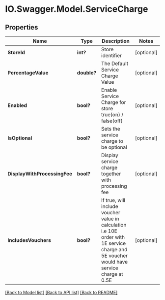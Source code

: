 # IO.Swagger.Model.ServiceCharge
## Properties

Name | Type | Description | Notes
------------ | ------------- | ------------- | -------------
**StoreId** | **int?** | Store identifier | [optional] 
**PercentageValue** | **double?** | The Default Service Charge Value | [optional] 
**Enabled** | **bool?** | Enable Service Charge for store true(on) / false(off) | [optional] 
**IsOptional** | **bool?** | Sets the service charge to be optional | [optional] 
**DisplayWithProcessingFee** | **bool?** | Display service charge together with processing fee | [optional] 
**IncludesVouchers** | **bool?** | If true, will include voucher value in calculation   i.e 10E order with 1E service charge and 5E voucher would have service charge at 0.5E | [optional] 

[[Back to Model list]](../README.md#documentation-for-models) [[Back to API list]](../README.md#documentation-for-api-endpoints) [[Back to README]](../README.md)

